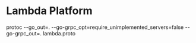 # Lambda Platform 


protoc --go_out=. --go-grpc_opt=require_unimplemented_servers=false --go-grpc_out=. lambda.proto
